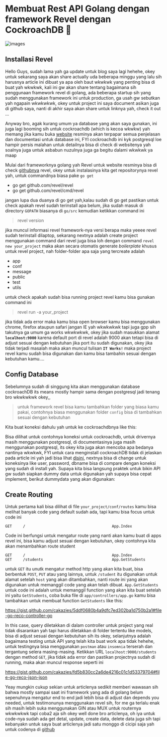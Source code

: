 # Membuat Rest API Golang dengan framework Revel dengan CockroachDB  🐞

![images](https://miro.medium.com/max/4800/1*aLEMQNKbgqdtcboysOp-sg.jpeg)

## Installasi Revel

Hello Guys, sudah lama yah ga update untuk blog saya lagi hehehe, okey untuk sekarang saya akan share actually uda beberapa minggu yang lalu sih harusnya article ini dibuat ya apa oleh baut wkwkwk yang penting bisa di buat yah wkwkwk, kali ini gw akan share tentang bagaimana sih penggunaan framework revel di golang, ada beberapa startup sih yang sudah menggunakan framework ini untuk production, ga usah gw sebutkan yah ngapain wkwkwkwk, okey untuk project ini saya document    asikan juga di github saya, nanti di akhir saya akan share untuk linknya yah, check it out ...

Anyway bro, agak kurang umum ya database yang akan saya gunakan, ini juga lagi booming sih untuk cockroachdb (which is kecoa wkwkw) yah memang jika kamu buka [website](https://www.cockroachlabs.com/) resminya akan terpapar semua penjelasan dan documentasi untuk database ini, FYI cockroachdb ini kyk postgresql loe hampir persis malahan untuk detailnya bisa di check di websitenya yah soalnya juga untuk asbabun nuzulnya juga ga begitu dalami wkwkwk ya maap 

Mulai dari frameworknya golang yah Revel untuk website resminya bisa di check [githubnya](github.com/revel/revel) revel, okey untuk instalasinya kita get repositorynya revel yah, untuk commandnya biasa pake `go get`
- go get github.com/revel/revel 
- go get github.com/revel/cmd/revel

jangan lupa dua duanya di go get yah,kalau sudah di go get pastikan untuk check apakah revel sudah terinstall apa belum, jika sudah masuk di directory `GOPATH` biasanya di `go/src` kemudian ketikkan command ini

> revel version

jika muncul informasi revel framework-nya versi berapa maka yeeee revel sudah terinstall dilaptop, sekarang nextnya adalah create project menggunakan command dari revel juga bisa loh dengan command `revel new your_project`  maka akan secara otomatis generate *boilerplate* khusus untuk revel project, nah folder-folder apa saja yang tercreate adalah 
- app 
- conf 
- message 
- public 
- test
- utils 

untuk check apakah sudah bisa running project revel kamu bisa gunakan command ini 

> revel run -a your_project

jika tidak ada error maka kamu bisa open browser kamu bisa menggunakan chrome, firefox ataupun safari jangan IE yah wkwkwkwk tapi juga gpp sih takutnya ga umum ga works wkwkwkwk, okey jika sudah masukkan alamat **`localhost:9000`** karena default port di revel adalah 9000 akan tetapi bisa di adjust sesuai dengan kebutuhan jika port itu sudah digunakan, okey jika tidak terjadi masalah maka akan muncul tulisan **`IT Works!`** maka project revel kamu sudah bisa digunakan dan kamu bisa tambahin sesuai dengan kebutuhan kamu....

## Config Database

Sebelumnya sudah di singgung kita akan menggunakan database cockroachDB its means mostly hampir sama dengan postgresql jadi tenang bro wkwkwkwk okey,, 

> untuk framework revel bisa kamu tambahkan folder yang biasa kamu pakai, contohnya biasa menggunakan folder `config` bisa di tambahkan sesuai dengan kebutuhan

Kita buat koneksi dahulu yah untuk ke cockroachdbnya like this: 

<script src="https://gist.github.com/cakazies/52ea9d602e513b8725cef9209858bf05.js"></script>

Bisa dilihat untuk contohnya koneksi untuk cockroachdb, untuk drivernya masih menggunakan postgresql, di documentasinya juga masih menggunakan postgresql, its okey kita juga akan mencoba apa bedanya nantinya wkwkwk, FYI untuk cara menginstall cockroachDB tidak di jelaskan pada article ini yah jadi bisa lihat [disini](https://www.cockroachlabs.com/docs/stable/install-cockroachdb-mac.html), nextnya bisa di change untuk koneksinya like user, password, dbname bisa di compare dengan koneksi yang sudah di install yah. Supaya kita bisa langsung praktek untuk bikin API gw sudah siapkan dummy data untuk digunakan yah supaya bisa cepat implement, berikut dummydata yang akan digunakan: 

<script src="https://gist.github.com/cakazies/35ae28b256a4bf7fc004a9a9459474d1.js"></script>

## Create Routing 

Untuk pertama kali bisa dilihat di file `your_project/conf/routes` kamu bisa melihat banyak code yang default sudah ada, tapi kamu bisa focus untuk code ini 

```
GET     /                                       App.Index
```

Code ini berfungsi untuk mengatur route yang nanti akan kamu buat di apps revel ini, bisa kamu adjust sesuai dengan kebutuhan, okey contohnya kita akan menambahkan route student 

```
GET     /                                       App.Index
GET     /students                               App.GetStudents
```

untuk `GET` itu unutk mengatur method http yang akan kita buat, bisa berbentuk `POST`, `PUT` atau yang lainnya, untuk `/student` itu digunakan untuk alamat setelah `host` yang akan ditambahkan, nanti route ini yang akan digunakan untuk memanggil code yang akan telah dibuat. `App.GetStudents` untuk code ini adalah untuk memanggil function yang akan kita buat setelah ini yaitu `GetStudents`, coba buka file di `app/controllers/app.go` kamu bisa tambahkan untuk membuat function `GetStudents` like this: 

https://gist.github.com/cakazies/5ddf0680b4a9dfc7ed302ba1d750b2a1#file-go-reco-controller-go

In this case, query diletakkan di dalam controller untuk project yang real tidak disarankan yah tapi harus diletakkan di folder tertentu like models, bisa di adjust sesuai dengan kebutuhan sih its okey, selanjutnya adalah bagaimana testing untuk API yang telah kita buat work apa tidak hehehe, untuk testingnya bisa menggunakan `postman` atau `insomnia` terserah dan tergantung selera masing-masing. Ketikkan URL `localhost:9000/students`  dengan method `GET`, jika tidak ada error dan pastikan projectnya sudah di running, maka akan muncul response seperti ini 

https://gist.github.com/cakazies/fd5b830cc2a6de4216c01c1d53379704#file-go-reco-json-json

Yeay mungkin cukup sekian untuk articlenya sedikit memberi wawasan sih bahwa mostly sampai saat ini framework yang ada di golang belum sepenuhnya mengatur end to end jadi lebih bisa di adjust dan depends you needed, untuk testimonunya menggunakan revel sih, for me ga terlalu enak sih masih lebih suka menggunakan GIN atau MUX untuk routernya wkwkwkwk tapi coba2 aja sih okey well done bro articlenya, oh iya untuk code-nya sudah ada get detal, update, create data, delete data juga sih tapi kebanyakn untuk saya buat articlenya jadi satu monggo di cicipi saja yah untuk codenya di [github](https://github.com/cakazies/go-reco) 

